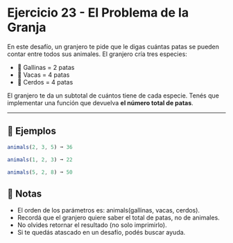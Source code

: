 # Ejercicio 23 - El Problema de la Granja

En este desafío, un granjero te pide que le digas cuántas patas se pueden contar entre todos sus animales. El granjero cría tres especies:

- 🐔 Gallinas = 2 patas
- 🐄 Vacas = 4 patas
- 🐖 Cerdos = 4 patas

El granjero te da un subtotal de cuántos tiene de cada especie. Tenés que implementar una función que devuelva **el número total de patas**.

---

## 🧪 Ejemplos

```javascript
animals(2, 3, 5) ➞ 36

animals(1, 2, 3) ➞ 22

animals(5, 2, 8) ➞ 50
```

## 📝 Notas

- El orden de los parámetros es: animals(gallinas, vacas, cerdos).
- Recordá que el granjero quiere saber el total de patas, no de animales.
- No olvides retornar el resultado (no solo imprimirlo).
- Si te quedás atascado en un desafío, podés buscar ayuda.
